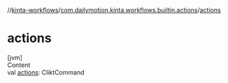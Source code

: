 //[kinta-workflows](../../index.md)/[com.dailymotion.kinta.workflows.builtin.actions](index.md)/[actions](actions.md)



# actions  
[jvm]  
Content  
val [actions](actions.md): CliktCommand  



